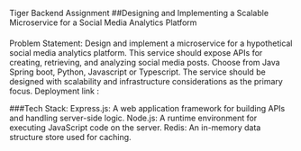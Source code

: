 Tiger Backend Assignment
##Designing and Implementing a Scalable Microservice for a Social Media Analytics Platform
####
Problem Statement: Design and implement a microservice for a hypothetical social media analytics platform. This service should expose APIs for creating, retrieving, and analyzing social media posts. Choose from Java Spring boot, Python, Javascript or Typescript. The service should be designed with scalability and infrastructure considerations as the primary focus.
Deployment link :

###Tech Stack:
Express.js: A web application framework for building APIs and handling server-side logic.
Node.js: A runtime environment for executing JavaScript code on the server.
Redis: An in-memory data structure store used for caching.

